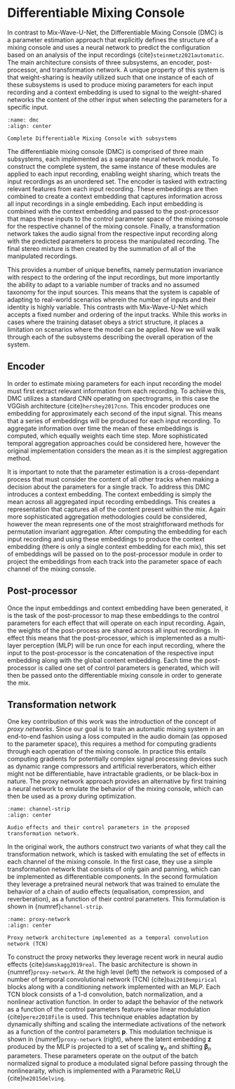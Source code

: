 # Differentiable Mixing Console

In contrast to Mix-Wave-U-Net, the Differentiable Mixing Console (DMC) is a parameter estimation approach that explicitly defines the structure of a mixing console and uses a neural network to predict the configuration based on an analysis of the input recordings {cite}`steinmetz2021automatic`. The main architecture consists of three subsystems, an encoder, post-processor, and transformation network. A unique property of this system is that weight-sharing is heavily utilized such that one instance of each of these subsystems is used to produce mixing parameters for each input recording and a context embedding is used to signal to the weight-shared networks the content of the other input when selecting the parameters for a specific input.


```{figure} /assets/figures/dmc.svg
:name: dmc
:align: center

Complete Differentiable Mixing Console with subsystems
```

The differentiable mixing console (DMC) is comprised of three main subsystems, each implemented as a separate neural network module. To construct the complete system, the same instance of these modules are applied to each input recording, enabling weight sharing, which treats the input recordings as an unordered set. The encoder is tasked with extracting relevant features from each input recording. These embeddings are then combined to create a context embedding that captures information across all input recordings in a single embedding. Each input embedding is combined with the context embedding and passed to the post-processor that maps these inputs to the control parameter space of the mixing console for the respective channel of the mixing console. Finally, a transformation network takes the audio signal from the respective input recording along with the predicted parameters to process the manipulated recording. The final stereo mixture is then created by the summation of all of the manipulated recordings. 

This provides a number of unique benefits, namely permutation invariance with respect to the ordering of the input recordings, but more importantly the ability to adapt to a variable number of tracks and no assumed taxonomy for the input sources. This means that the system is capable of adapting to real-world scenarios wherein the number of inputs and their identity is highly variable. This contrasts with Mix-Wave-U-Net which accepts a fixed number and ordering of the input tracks. While this works in cases where the training dataset obeys a strict structure, it places a limitation on scenarios where the model can be applied. Now we will walk through each of the subsystems describing the overall operation of the system. 

## Encoder

In order to estimate mixing parameters for each input recording the model must first extract relevant information from each recording. To achieve this, DMC utilizes a standard CNN operating on spectrograms, in this case the VGGish architecture {cite}`hershey2017cnn`. This encoder produces one embedding for approximately each second of the input signal. This means that a series of embeddings will be produced for each input recording. To aggregate information over time the mean of these embeddings is computed, which equally weights each time step. More sophisticated temporal aggregation approaches could be considered here, however the original implementation considers the mean as it is the simplest aggregation method.

It is important to note that the parameter estimation is a cross-dependant process that must consider the content of all other tracks when making a decision about the parameters for a single track. To address this DMC introduces a context embedding. The context embedding is simply the mean across all aggregated input recording embeddings. This creates a representation that captures all of the content present within the mix. Again more sophisticated aggregation methodologies could be considered, however the mean represents one of the most straightforward methods for permutation invariant aggregation. After computing the embedding for each input recording and using these embeddings to produce the context embedding (there is only a single context embedding for each mix), this set of embeddings will be passed on to the post-processor module in order to project the embeddings from each track into the parameter space of each channel of the mixing console.

## Post-processor

Once the input embeddings and context embedding have been generated, it is the task of the post-processor to map these embeddings to the control parameters for each effect that will operate on each input recording. Again, the weights of the post-process are shared across all input recordings. In effect this means that the post-processor, which is implemented as a multi-layer perception (MLP) will be run once for each input recording, where the input to the post-processor is the concatenation of the respective input embedding along with the global content embedding. Each time the post-processor is called one set of control parameters is generated, which will then be passed onto the differentiable mixing console in order to generate the mix.

## Transformation network

One key contribution of this work was the introduction of the concept of *proxy networks*. Since our goal is to train an automatic mixing system in an end-to-end fashion using a loss computed in the audio domain (as opposed to the parameter space), this requires a method for computing gradients through each operation of the mixing console. In practice this entails computing gradients for potentially complex signal processing devices such as dynamic range compressors and artificial reverberators, which either might not be differentiable, have intractable gradients, or be black-box in nature. The proxy network approach provides an alternative by first training a neural network to emulate the behavior of the mixing console, which can then be used as a proxy during optimization.

```{figure} /assets/figures/channel-strip.svg
:name: channel-strip
:align: center

Audio effects and their control parameters in the proposed transformation network.
```

In the original work, the authors construct two variants of what they call the transformation network, which is tasked with emulating the set of effects in each channel of the mixing console.
In the first case, they use a simple transformation network that consists of only gain and panning, which can be implemented as differentiable components.
In the second formulation they leverage a pretrained neural network that was trained to emulate the behavior of a chain of audio effects (equalisation, compression, and reverberation), as a function of their control parameters. This formulation is shown in {numref}`channel-strip`. 

```{figure} /assets/figures/proxy-network.svg
:name: proxy-network
:align: center

Proxy network architecture implemented as a temporal convolution network (TCN)
```

To construct the proxy networks they leverage recent work in neural audio effects {cite}`damskagg2019real`. 
The basic architecture is shown in {numref}`proxy-network`.
At the high level (left) the network is composed of a number of temporal convolutional network (TCN) {cite}`bai2018empirical` blocks along with a conditioning network implemented with an MLP. 
Each TCN block consists of a 1-d convolution, batch normalization, and a nonlinear activation function. 
In order to adapt the behavior of the network as a function of the control parameters feature-wise linear modulation {cite}`perez2018film` is used. 
This technique enables adaptation by dynamically shifting and scaling the intermediate activations of the network as a function of the control parameters $\mathbf{p}$.
This modulation technique is shown in {numref}`proxy-network` (right), where the latent embedding $\mathbf{z}$ produced by the MLP is projected to a set of scaling $\bm{\gamma}_n$ and shifting $\bm{\beta}_n$ parameters. These parameters operate on the output of the batch normalized signal to produce a modulated signal before passing through the nonlinearaity, which is implemented with a Parametric ReLU {cite}`he2015delving`.

